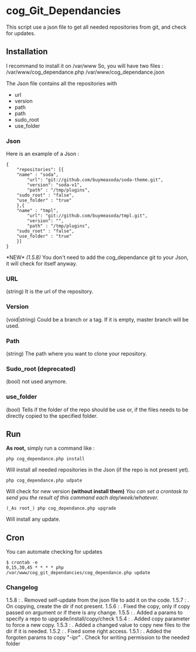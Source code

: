 # cog_Git_Dependancies

This script use a json file to get all needed repositories from git, and check for updates.


## Installation

I recommand to install it on /var/www
So, you will have two files :
	/var/www/cog_dependance.php
	/var/www/cog_dependance.json

The Json file contains all the repositories with
- url
- version
- path
- path
- sudo_root
- use_folder

### Json

Here is an example of a Json :

	{
		"repositories": [{
	    "name" : "soda",
			"url": "git://github.com/buymeasoda/soda-theme.git",
			"version": "soda-v1",
			"path" : "/tmp/plugins",
    	"sudo_root" : "false",
    	"use_folder" : "true"
		},{
	    "name" : "tmpl",
			"url": "git://github.com/buymeasoda/tmpl.git",
			"version": "",
			"path" : "/tmp/plugins",
    	"sudo_root" : "false",
    	"use_folder" : "true"
		}]
	}

\*NEW\* _(1.5.8)_ You don't need to add the cog_dependance git to your Json, it will check for itself anyway.

### URL

(string) It is the url of the repository.

### Version

(void|string) Could be a branch or a tag. If it is empty, master branch will be used.

### Path

(string) The path where you want to clone your repository.

### Sudo_root (deprecated)

(bool) not used anymore.

### use_folder

(bool) Tells if the folder of the repo should be use or, if the files needs to be directly copied to the specified folder.


## Run

__As root,__ simply run a command like :

	php cog_dependance.php install

Will install all needed repositories in the Json (if the repo is not present yet).

	php cog_dependance.php udpate

Will check for new version __(without install them)__
*You can set a crontask to send you the result of this command each day/week/whatever.*

	(_As root_) php cog_dependance.php upgrade

Will install any update.

## Cron

You can automate checking for updates

	$ crontab -e
	0,15,30,45 * * * * php /var/www/cog_git_dependancies/cog_dependance.php update




### Changelog

1.5.8 : . Removed self-update from the json file to add it on the code.
1.5.7 : . On copying, create the dir if not present.
1.5.6 : . Fixed the copy, only if copy passed on argument or if there is any change.
1.5.5 : . Added a params to specify a repo to upgrade/install/copy/check
1.5.4 : . Added copy parameter to force a new copy.
1.5.3 : . Added a changed value to copy new files to the dir if it is needed.
1.5.2 : . Fixed some right access.
1.5.1 : . Added the forgoten params to copy "-ipr"
        . Check for writing permission to the needed folder
